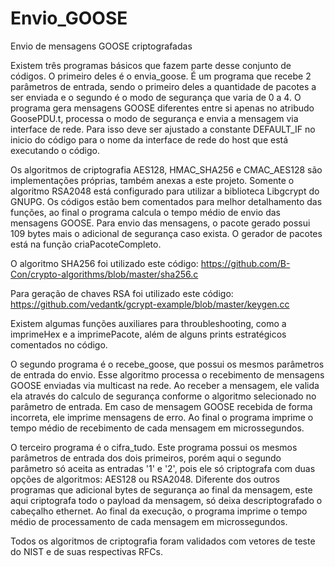 # Envio_GOOSE
Envio de mensagens GOOSE criptografadas

Existem três programas básicos que fazem parte desse conjunto de códigos. O primeiro deles é o envia_goose. É um programa que recebe 2 parâmetros de entrada, sendo o primeiro deles a quantidade de pacotes a ser enviada e o segundo é o modo de segurança que varia de 0 a 4.
O programa gera mensagens GOOSE diferentes entre si apenas no atribudo GoosePDU.t, processa o modo de segurança e envia a mensagem via interface de rede. Para isso deve ser ajustado a constante DEFAULT_IF no inicio do código para o nome da interface de rede do host que está executando o código.

Os algoritmos de criptografia AES128, HMAC_SHA256 e CMAC_AES128 são implementações próprias, também anexas a este projeto. Somente o algoritmo RSA2048 está configurado para utilizar a biblioteca Libgcrypt do GNUPG. Os códigos estão bem comentados para melhor detalhamento das funções, ao final o programa calcula o tempo médio de envio das mensagens GOOSE. Para envio das mensagens, o pacote gerado possui 109 bytes mais o adicional de segurança caso exista. O gerador de pacotes está na função criaPacoteCompleto.

O algoritmo SHA256 foi utilizado este código: https://github.com/B-Con/crypto-algorithms/blob/master/sha256.c

Para geração de chaves RSA foi utilizado este código: https://github.com/vedantk/gcrypt-example/blob/master/keygen.cc

Existem algumas funções auxiliares para throubleshooting, como a imprimeHex e a imprimePacote, além de alguns prints estratégicos comentados no código.

O segundo programa é o recebe_goose, que possui os mesmos parâmetros de entrada do envio. Esse algoritmo processa o recebimento de mensagens GOOSE enviadas via multicast na rede. Ao receber a mensagem, ele valida ela através do calculo de segurança conforme o algoritmo selecionado no parâmetro de entrada. Em caso de mensagem GOOSE recebida de forma incorreta, ele imprime mensagens de erro. Ao final o programa imprime o tempo médio de recebimento de cada mensagem em microssegundos.

O terceiro programa é o cifra_tudo. Este programa possui os mesmos parâmetros de entrada dos dois primeiros, porém aqui o segundo parâmetro só aceita as entradas '1' e '2', pois ele só criptografa com duas opções de algoritmos: AES128 ou RSA2048. Diferente dos outros programas que adicional bytes de segurança ao final da mensagem, este aqui criptografa todo o payload da mensagem, só deixa descriptografado o cabeçalho ethernet. Ao final da execução, o programa imprime o tempo médio de processamento de cada mensagem em microssegundos.

Todos os algoritmos de criptografia foram validados com vetores de teste do NIST e de suas respectivas RFCs.
